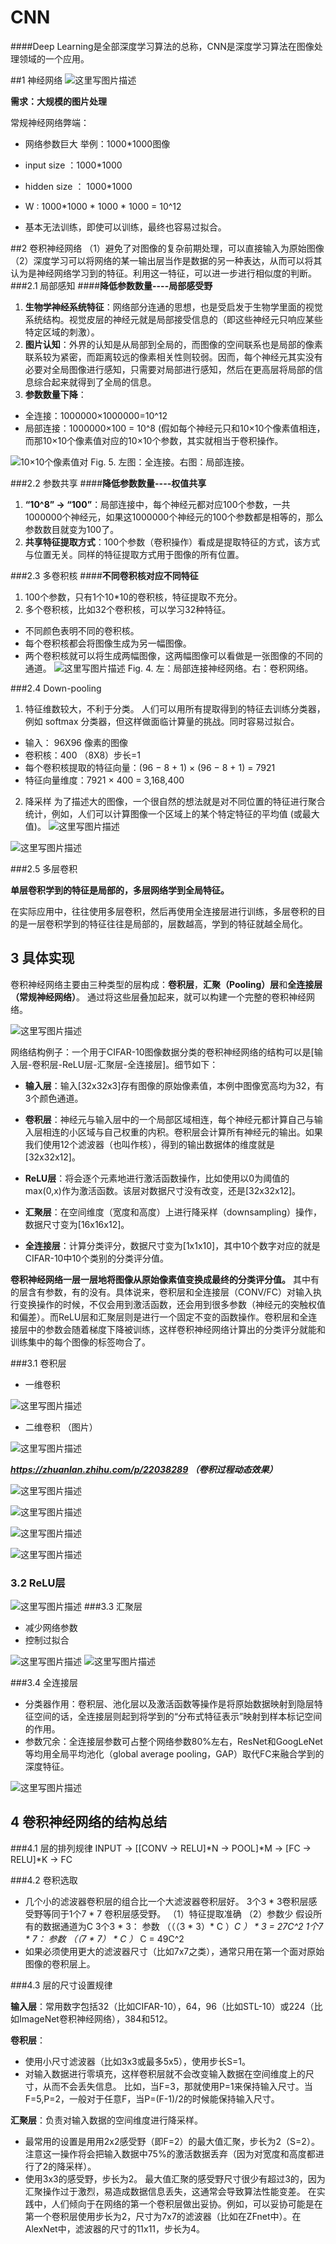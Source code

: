 # CNN

####Deep Learning是全部深度学习算法的总称，CNN是深度学习算法在图像处理领域的一个应用。

##1 神经网络
![这里写图片描述](http://img.blog.csdn.net/20171110190351836?watermark/2/text/aHR0cDovL2Jsb2cuY3Nkbi5uZXQvbGl5ZTkzMTEyNQ==/font/5a6L5L2T/fontsize/400/fill/I0JBQkFCMA==/dissolve/70/gravity/SouthEast)

**需求：大规模的图片处理**

常规神经网络弊端：

- 网络参数巨大
举例：1000*1000图像

 - input size ：1000*1000
 - hidden size ： 1000*1000
 - W : 1000*1000  *  1000 * 1000 = 10^12
   
- 基本无法训练，即使可以训练，最终也容易过拟合。




 
  
##2 卷积神经网络
（1）避免了对图像的复杂前期处理，可以直接输入为原始图像
（2）深度学习可以将网络的某一输出层当作是数据的另一种表达，从而可以将其认为是神经网络学习到的特征。利用这一特征，可以进一步进行相似度的判断。 
###2.1 局部感知
####**降低参数数量----局部感受野**

 1. **生物学神经系统特征**：网络部分连通的思想，也是受启发于生物学里面的视觉系统结构。视觉皮层的神经元就是局部接受信息的（即这些神经元只响应某些特定区域的刺激）。
 2. **图片认知**：外界的认知是从局部到全局的，而图像的空间联系也是局部的像素联系较为紧密，而距离较远的像素相关性则较弱。因而，每个神经元其实没有必要对全局图像进行感知，只需要对局部进行感知，然后在更高层将局部的信息综合起来就得到了全局的信息。
 3. **参数数量下降**：
  - 全连接：1000000×1000000=10^12
  - 局部连接：1000000×100 = 10^8  (假如每个神经元只和10×10个像素值相连，而那10×10个像素值对应的10×10个参数，其实就相当于卷积操作。

![10×10个像素值对](http://img.blog.csdn.net/20171110140542983?watermark/2/text/aHR0cDovL2Jsb2cuY3Nkbi5uZXQvbGl5ZTkzMTEyNQ==/font/5a6L5L2T/fontsize/400/fill/I0JBQkFCMA==/dissolve/70/gravity/SouthEast)
Fig. 5.  左图：全连接。右图：局部连接。


###2.2 参数共享
####**降低参数数量----权值共享**

 1. **“10^8”  -> “100”**：局部连接中，每个神经元都对应100个参数，一共1000000个神经元，如果这1000000个神经元的100个参数都是相等的，那么参数数目就变为100了。
 2. **共享特征提取方式**：100个参数（卷积操作）看成是提取特征的方式，该方式与位置无关。同样的特征提取方式用于图像的所有位置。

###2.3 多卷积核
####**不同卷积核对应不同特征**

 1. 100个参数，只有1个10*10的卷积核，特征提取不充分。
 2. 多个卷积核，比如32个卷积核，可以学习32种特征。
  -  不同颜色表明不同的卷积核。
  - 每个卷积核都会将图像生成为另一幅图像。
  - 两个卷积核就可以将生成两幅图像，这两幅图像可以看做是一张图像的不同的通道。
![这里写图片描述](http://img.blog.csdn.net/20171110144638368?watermark/2/text/aHR0cDovL2Jsb2cuY3Nkbi5uZXQvbGl5ZTkzMTEyNQ==/font/5a6L5L2T/fontsize/400/fill/I0JBQkFCMA==/dissolve/70/gravity/SouthEast)
Fig. 4. 左：局部连接神经网络。右：卷积网络。

###2.4 Down-pooling

 1. 特征维数较大，不利于分类。
 人们可以用所有提取得到的特征去训练分类器，例如 softmax 分类器，但这样做面临计算量的挑战。同时容易过拟合。
 - 输入： 96X96 像素的图像
 - 卷积核：400 （8X8）步长=1
 - 每个卷积核提取的特征向量：(96 − 8 + 1) × (96 − 8 + 1) = 7921 
 - 特征向量维度：7921 × 400 = 3,168,400
 2. 降采样
为了描述大的图像，一个很自然的想法就是对不同位置的特征进行聚合统计，例如，人们可以计算图像一个区域上的某个特定特征的平均值 (或最大值)。
![这里写图片描述](http://img.blog.csdn.net/20171110160843466?watermark/2/text/aHR0cDovL2Jsb2cuY3Nkbi5uZXQvbGl5ZTkzMTEyNQ==/font/5a6L5L2T/fontsize/400/fill/I0JBQkFCMA==/dissolve/70/gravity/SouthEast)

![这里写图片描述](http://img.blog.csdn.net/20171110160854515?watermark/2/text/aHR0cDovL2Jsb2cuY3Nkbi5uZXQvbGl5ZTkzMTEyNQ==/font/5a6L5L2T/fontsize/400/fill/I0JBQkFCMA==/dissolve/70/gravity/SouthEast)


###2.5 多层卷积

**单层卷积学到的特征是局部的，多层网络学到全局特征。**

在实际应用中，往往使用多层卷积，然后再使用全连接层进行训练，多层卷积的目的是一层卷积学到的特征往往是局部的，层数越高，学到的特征就越全局化。




## 3 具体实现

卷积神经网络主要由三种类型的层构成：**卷积层**，**汇聚（Pooling）层**和**全连接层（常规神经网络）**。
通过将这些层叠加起来，就可以构建一个完整的卷积神经网络。

![这里写图片描述](http://img.blog.csdn.net/20171106153442834?watermark/2/text/aHR0cDovL2Jsb2cuY3Nkbi5uZXQvbGl5ZTkzMTEyNQ==/font/5a6L5L2T/fontsize/400/fill/I0JBQkFCMA==/dissolve/70/gravity/SouthEast)

网络结构例子：一个用于CIFAR-10图像数据分类的卷积神经网络的结构可以是[输入层-卷积层-ReLU层-汇聚层-全连接层]。细节如下：

- **输入层**：输入[32x32x3]存有图像的原始像素值，本例中图像宽高均为32，有3个颜色通道。

- **卷积层**：神经元与输入层中的一个局部区域相连，每个神经元都计算自己与输入层相连的小区域与自己权重的内积。卷积层会计算所有神经元的输出。如果我们使用12个滤波器（也叫作核），得到的输出数据体的维度就是[32x32x12]。

- **ReLU层**：将会逐个元素地进行激活函数操作，比如使用以0为阈值的max(0,x)作为激活函数。该层对数据尺寸没有改变，还是[32x32x12]。

- **汇聚层**：在空间维度（宽度和高度）上进行降采样（downsampling）操作，数据尺寸变为[16x16x12]。
- **全连接层**：计算分类评分，数据尺寸变为[1x1x10]，其中10个数字对应的就是CIFAR-10中10个类别的分类评分值。


**卷积神经网络一层一层地将图像从原始像素值变换成最终的分类评分值。**
其中有的层含有参数，有的没有。具体说来，卷积层和全连接层（CONV/FC）对输入执行变换操作的时候，不仅会用到激活函数，还会用到很多参数（神经元的突触权值和偏差）。而ReLU层和汇聚层则是进行一个固定不变的函数操作。卷积层和全连接层中的参数会随着梯度下降被训练，这样卷积神经网络计算出的分类评分就能和训练集中的每个图像的标签吻合了。



###3.1 卷积层
 - 一维卷积
 
 ![这里写图片描述](http://img.blog.csdn.net/20171110191917494?watermark/2/text/aHR0cDovL2Jsb2cuY3Nkbi5uZXQvbGl5ZTkzMTEyNQ==/font/5a6L5L2T/fontsize/400/fill/I0JBQkFCMA==/dissolve/70/gravity/SouthEast)
 - 二维卷积 （图片）

![这里写图片描述](http://img.blog.csdn.net/20171105223537612?watermark/2/text/aHR0cDovL2Jsb2cuY3Nkbi5uZXQvbGl5ZTkzMTEyNQ==/font/5a6L5L2T/fontsize/400/fill/I0JBQkFCMA==/dissolve/70/gravity/SouthEast)

***https://zhuanlan.zhihu.com/p/22038289  （卷积过程动态效果）***

![这里写图片描述](http://img.blog.csdn.net/20171110151354094?watermark/2/text/aHR0cDovL2Jsb2cuY3Nkbi5uZXQvbGl5ZTkzMTEyNQ==/font/5a6L5L2T/fontsize/400/fill/I0JBQkFCMA==/dissolve/70/gravity/SouthEast)

![这里写图片描述](http://img.blog.csdn.net/20171110151409508?watermark/2/text/aHR0cDovL2Jsb2cuY3Nkbi5uZXQvbGl5ZTkzMTEyNQ==/font/5a6L5L2T/fontsize/400/fill/I0JBQkFCMA==/dissolve/70/gravity/SouthEast)

![这里写图片描述](http://img.blog.csdn.net/20171110151437689?watermark/2/text/aHR0cDovL2Jsb2cuY3Nkbi5uZXQvbGl5ZTkzMTEyNQ==/font/5a6L5L2T/fontsize/400/fill/I0JBQkFCMA==/dissolve/70/gravity/SouthEast)

![这里写图片描述](http://img.blog.csdn.net/20171110151520156?watermark/2/text/aHR0cDovL2Jsb2cuY3Nkbi5uZXQvbGl5ZTkzMTEyNQ==/font/5a6L5L2T/fontsize/400/fill/I0JBQkFCMA==/dissolve/70/gravity/SouthEast)

### 3.2 ReLU层
![这里写图片描述](http://img.blog.csdn.net/20171110165717386?watermark/2/text/aHR0cDovL2Jsb2cuY3Nkbi5uZXQvbGl5ZTkzMTEyNQ==/font/5a6L5L2T/fontsize/400/fill/I0JBQkFCMA==/dissolve/70/gravity/SouthEast)
###3.3 汇聚层

- 减少网络参数
- 控制过拟合

![这里写图片描述](http://img.blog.csdn.net/20171106155243682?watermark/2/text/aHR0cDovL2Jsb2cuY3Nkbi5uZXQvbGl5ZTkzMTEyNQ==/font/5a6L5L2T/fontsize/400/fill/I0JBQkFCMA==/dissolve/70/gravity/SouthEast)
![这里写图片描述](http://img.blog.csdn.net/20171106155033376?watermark/2/text/aHR0cDovL2Jsb2cuY3Nkbi5uZXQvbGl5ZTkzMTEyNQ==/font/5a6L5L2T/fontsize/400/fill/I0JBQkFCMA==/dissolve/70/gravity/SouthEast)

###3.4 全连接层
- 分类器作用：卷积层、池化层以及激活函数等操作是将原始数据映射到隐层特征空间的话，全连接层则起到将学到的“分布式特征表示”映射到样本标记空间的作用。
- 参数冗余：全连接层参数可占整个网络参数80%左右，ResNet和GoogLeNet等均用全局平均池化（global average pooling，GAP）取代FC来融合学到的深度特征。

![这里写图片描述](http://img.blog.csdn.net/20171110175836947?watermark/2/text/aHR0cDovL2Jsb2cuY3Nkbi5uZXQvbGl5ZTkzMTEyNQ==/font/5a6L5L2T/fontsize/400/fill/I0JBQkFCMA==/dissolve/70/gravity/SouthEast)

## 4 卷积神经网络的结构总结

###4.1 层的排列规律
INPUT -> [[CONV -> RELU]*N -> POOL]*M -> [FC -> RELU]*K -> FC

###4.2 卷积选取
- 几个小的滤波器卷积层的组合比一个大滤波器卷积层好。
3个3 * 3卷积层感受野等同于1个7 * 7 卷积层感受野。
（1）特征提取准确
（2）参数少
假设所有的数据通道为C
3个3 * 3： 参数 （（（3 * 3）* C ）*C ） * 3 = 27C^2
1个7 * 7： 参数 （（7 * 7） * C ）* C = 49C^2
- 如果必须使用更大的滤波器尺寸（比如7x7之类），通常只用在第一个面对原始图像的卷积层上。


###4.3 层的尺寸设置规律

**输入层**：常用数字包括32（比如CIFAR-10），64，96（比如STL-10）或224（比如ImageNet卷积神经网络），384和512。

**卷积层**：   

 - 使用小尺寸滤波器（比如3x3或最多5x5），使用步长S=1。
 -  对输入数据进行零填充，这样卷积层就不会改变输入数据在空间维度上的尺寸，从而不会丢失信息。
 比如，当F=3，那就使用P=1来保持输入尺寸。当F=5,P=2，一般对于任意F，当P=(F-1)/2的时候能保持输入尺寸。

**汇聚层**：负责对输入数据的空间维度进行降采样。

- 最常用的设置是用用2x2感受野（即F=2）的最大值汇聚，步长为2（S=2）。注意这一操作将会把输入数据中75%的激活数据丢弃（因为对宽度和高度都进行了2的降采样）。
- 使用3x3的感受野，步长为2。
最大值汇聚的感受野尺寸很少有超过3的，因为汇聚操作过于激烈，易造成数据信息丢失，这通常会导致算法性能变差。
在实践中，人们倾向于在网络的第一个卷积层做出妥协。例如，可以妥协可能是在第一个卷积层使用步长为2，尺寸为7x7的滤波器（比如在ZFnet中）。在AlexNet中，滤波器的尺寸的11x11，步长为4。







